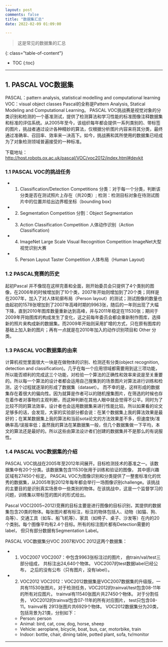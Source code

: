 ```yaml
---
layout: post
comments: false
title: "数据集汇总"
date: 2022-02-09 01:09:00

---
```


> 这是常见的数据集的汇总


<!--more-->

{: class="table-of-content"}
* TOC
{:toc}

---

## 1. PASCAL VOC数据集

PASCAL：pattern analysis, statistical modelling and computational learning
VOC：visual object classes
Pascal的全称是Pattern Analysis, Statical Modeling and Computational Learning。
PASCAL VOC挑战赛是视觉对象的分类识别和检测的一个基准测试，提供了检测算法和学习性能的标准图像注释数据集和标准的评估系统。从2005年至今，该组织每年都会提供一系列类别的、带标签的图片，挑战者通过设计各种精妙的算法，仅根据分析图片内容来将其分类，最终通过准确率、召回率、效率来一决高下。如今，挑战赛和其所使用的数据集已经成为了对象检测领域普遍接受的一种标准。

下载地址：http://host.robots.ox.ac.uk/pascal/VOC/voc2012/index.html#devkit


### 1.1 PASCAL VOC的挑战任务

* 1. Classification/Detection Competitions
分类：对于每一个分类，判断该分类是否在测试照片上存在（共20类）;
检测：检测目标对象在待测试图片中的位置并给出边界框坐标（bounding box)
* 2. Segmentation Competition
分割：Object Segmentation
* 3. Action Classification Competition
人体动作识别（Action Classification)
* 4. ImageNet Large Scale Visual Recognition Competition
ImageNet大型视觉识别大赛
* 5. Person Layout Taster Competition
人体布局（Human Layout)


### 1.2 PASCAL竞赛的历史

起初Pascal 并不像现在这样完善和全面，刚开始委员会只提供了4个类别的图像，在2006年的时候增加到了10个类，2007年开始则增加到了20个类；同样是在2007年，加入了对人体轮廓布局（Person layout）的测试；测试图像的数量也由起初的1578张增加到了2007年高峰时期的9963张，随后的一年则出现了大幅下降，直到2010年图库数量重新达到高峰，并与2011年稳定在11530张；期间于2009年开始图库的构成发生了变化，这之前每年委员会都会重新制作图库，选择新的照片来构成新的数据集。而2009年开始则采用扩增的方式，只在原有图库的基础上加入新的图片；再有一点就是在2010年加入的动作识别项目和 Other 分类。


### 1.3 PASCAL VOC数据集的由来

计算机视觉里面很大一块是在做物体的识别、检测还有分类(object recognition, detection and classification)。几乎在每一个应用领域都需要用到这三项功能，所以能否顺利的完成这三个功能，对检验一个算法的正确性和效率来说是至关重要的。所以每一个算法的设计者都会运用自己搜集到的场景图片对算法进行训练和检测，这个过程就逐渐的形成了数据集（dataset）。
而不幸的是，这样形成的数据集存在着很大的偏向性。因为就算是作者可以的随机搜集图片，在筛选的时候也存在着作者对事物的主观判断，而这种判断在其他人眼中就会觉得不公平。同时为了比较不同的算法效率，设计者也会运用数据集来进行性能比较。所以如果看的论文足够多的话，会发现，大家的实验部分都会说：在某个数据集上我的算法效果是最好的；在某某数据集上我的算法和当前sota论文的方法效果差不多，但速度快/准确率高/误报率低；虽然我的算法在某数据集一般，但几个数据集做一下平均，本文的算法还是最好的。所以这些由算法设计者们创建的数据集并不是那么的有说服性。


### 1.4 PASCAL VOC数据集的介绍

PASCAL VOC挑战在2005年至2012年间展开。目标检测技术的基准之一。该数据集中有20个分类。该数据集包含11530张用于训练和验证的图像， 其中感兴趣区域有27450个标定。
PASCAL VOC为图像识别和分类提供了一整套标准化的优秀的数据集，从2005年到2012年每年都会举行一场图像识别challenge。该挑战的主要目的是识别真实场景中一些类别的物体。在该挑战中，这是一个监督学习的问题，训练集以带标签的图片的形式给出。

Pascal VOC(2005~2012)竞赛的目标主要是进行图像的目标识别，其提供的数据集包含20类的物体。每张图片都有标注，标注的物体包括人、动物（如猫、狗、岛等）、交通工具（如车、船飞机等）、家具（如椅子、桌子、沙发等）在内的20个类别。每个图像平均有2.4个目标。所有的标注图片都有Detection需要的label， 但只有部分数据有Segmentation Label。

PASCAL VOC数据集分VOC 2007和VOC 2012这两个数据集：

* 1. VOC2007
VOC2007：中包含9963张标注过的图片， 由train/val/test三部分组成， 共标注出24,640个物体。 VOC2007的test数据label已经公布， 之后的没有公布（只有图片，没有label）。
* 2. VOC2012
VOC2012：VOC2012数据集是VOC2007数据集的升级版，一共有11530张图片。对于检测任务，VOC2012的trainval/test包含08-11年的所有对应图片。 trainval有11540张图片共27450个物体。 对于分割任务， VOC2012的trainval包含07-11年的所有对应图片， test只包含08-11。trainval有 2913张图片共6929个物体。
VOC2012数据集分为20类，包括背景为21类，分别如下：
  * Person: person
  * Animal: bird, cat, cow, dog, horse, sheep
  * Vehicle: aeroplane, bicycle, boat, bus, car, motorbike, train
  * Indoor: bottle, chair, dining table, potted plant, sofa, tv/monitor



---
